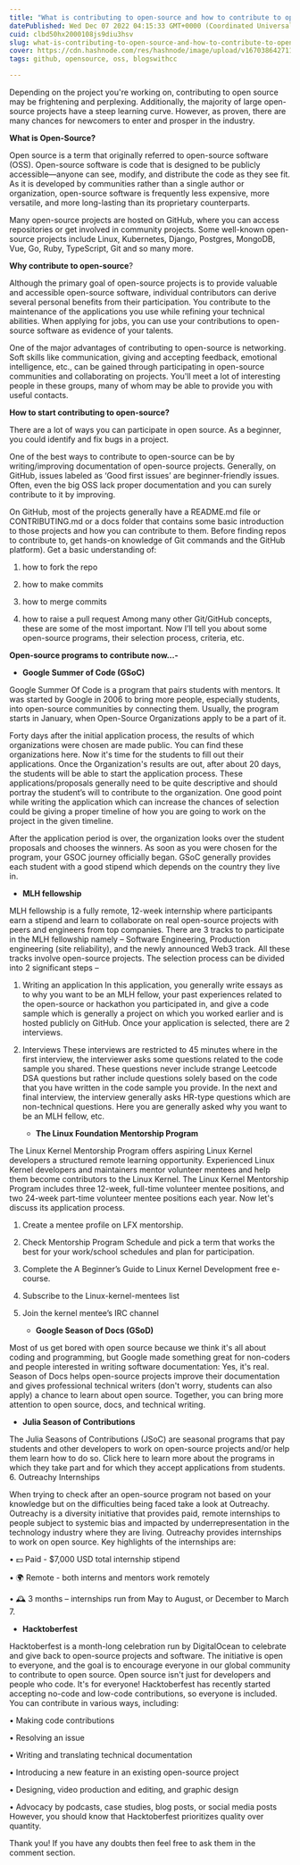 ```yaml
---
title: "What is contributing to open-source and how to contribute to open-source programs 2023"
datePublished: Wed Dec 07 2022 04:15:33 GMT+0000 (Coordinated Universal Time)
cuid: clbd50hx2000108js9diu3hsv
slug: what-is-contributing-to-open-source-and-how-to-contribute-to-open-source-programs-2023
cover: https://cdn.hashnode.com/res/hashnode/image/upload/v1670386427119/jvIcnxOIs.jpeg
tags: github, opensource, oss, blogswithcc

---
```


Depending on the project you're working on, contributing to open source may be frightening and perplexing. Additionally, the majority of large open-source projects have a steep learning curve. However, as proven, there are many chances for newcomers to enter and prosper in the industry.

**What is Open-Source?**

Open source is a term that originally referred to open-source software (OSS). Open-source software is code that is designed to be publicly accessible—anyone can see, modify, and distribute the code as they see fit. As it is developed by communities rather than a single author or organization, open-source software is frequently less expensive, more versatile, and more long-lasting than its proprietary counterparts.

Many open-source projects are hosted on GitHub, where you can access repositories or get involved in community projects. Some well-known open-source projects include Linux, Kubernetes, Django, Postgres, MongoDB, Vue, Go, Ruby, TypeScript, Git and so many more.

**Why contribute to open-source**?

Although the primary goal of open-source projects is to provide valuable and accessible open-source software, individual contributors can derive several personal benefits from their participation. You contribute to the maintenance of the applications you use while refining your technical abilities. When applying for jobs, you can use your contributions to open-source software as evidence of your talents.

One of the major advantages of contributing to open-source is networking. Soft skills like communication, giving and accepting feedback, emotional intelligence, etc., can be gained through participating in open-source communities and collaborating on projects. You'll meet a lot of interesting people in these groups, many of whom may be able to provide you with useful contacts.

**How to start contributing to open-source?**

There are a lot of ways you can participate in open source. As a beginner, you could identify and fix bugs in a project.

One of the best ways to contribute to open-source can be by writing/improving documentation of open-source projects. Generally, on GitHub, issues labeled as ‘Good first issues’ are beginner-friendly issues. Often, even the big OSS lack proper documentation and you can surely contribute to it by improving.

On GitHub, most of the projects generally have a README.md file or CONTRIBUTING.md or a docs folder that contains some basic introduction to those projects and how you can contribute to them. Before finding repos to contribute to, get hands-on knowledge of Git commands and the GitHub platform). Get a basic understanding of:

1.  how to fork the repo
    
2.  how to make commits
    
3.  how to merge commits
    
4.  how to raise a pull request Among many other Git/GitHub concepts, these are some of the most important. Now I’ll tell you about some open-source programs, their selection process, criteria, etc.
    

**Open-source programs to contribute now…-**

*   **Google Summer of Code (GSoC)**
    

Google Summer Of Code is a program that pairs students with mentors. It was started by Google in 2006 to bring more people, especially students, into open-source communities by connecting them. Usually, the program starts in January, when Open-Source Organizations apply to be a part of it.

Forty days after the initial application process, the results of which organizations were chosen are made public. You can find these organizations here. Now it's time for the students to fill out their applications. Once the Organization's results are out, after about 20 days, the students will be able to start the application process. These applications/proposals generally need to be quite descriptive and should portray the student’s will to contribute to the organization. One good point while writing the application which can increase the chances of selection could be giving a proper timeline of how you are going to work on the project in the given timeline.

After the application period is over, the organization looks over the student proposals and chooses the winners. As soon as you were chosen for the program, your GSOC journey officially began. GSoC generally provides each student with a good stipend which depends on the country they live in.

*   **MLH fellowship**
    

MLH fellowship is a fully remote, 12-week internship where participants earn a stipend and learn to collaborate on real open-source projects with peers and engineers from top companies. There are 3 tracks to participate in the MLH fellowship namely – Software Engineering, Production engineering (site reliability), and the newly announced Web3 track. All these tracks involve open-source projects. The selection process can be divided into 2 significant steps –

1.  Writing an application In this application, you generally write essays as to why you want to be an MLH fellow, your past experiences related to the open-source or hackathon you participated in, and give a code sample which is generally a project on which you worked earlier and is hosted publicly on GitHub. Once your application is selected, there are 2 interviews.
    
2.  Interviews These interviews are restricted to 45 minutes where in the first interview, the interviewer asks some questions related to the code sample you shared. These questions never include strange Leetcode DSA questions but rather include questions solely based on the code that you have written in the code sample you provide. In the next and final interview, the interview generally asks HR-type questions which are non-technical questions. Here you are generally asked why you want to be an MLH fellow, etc.
    
    *   **The Linux Foundation Mentorship Program**
        

The Linux Kernel Mentorship Program offers aspiring Linux Kernel developers a structured remote learning opportunity. Experienced Linux Kernel developers and maintainers mentor volunteer mentees and help them become contributors to the Linux Kernel. The Linux Kernel Mentorship Program includes three 12-week, full-time volunteer mentee positions, and two 24-week part-time volunteer mentee positions each year. Now let's discuss its application process.

1.  Create a mentee profile on LFX mentorship.
    
2.  Check Mentorship Program Schedule and pick a term that works the best for your work/school schedules and plan for participation.
    
3.  Complete the A Beginner’s Guide to Linux Kernel Development free e-course.
    
4.  Subscribe to the Linux-kernel-mentees list
    
5.  Join the kernel mentee’s IRC channel
    
    *   **Google Season of Docs (GSoD)**
        

Most of us get bored with open source because we think it's all about coding and programming, but Google made something great for non-coders and people interested in writing software documentation: Yes, it's real. Season of Docs helps open-source projects improve their documentation and gives professional technical writers (don't worry, students can also apply) a chance to learn about open source. Together, you can bring more attention to open source, docs, and technical writing.

*   **Julia Season of Contributions**
    

The Julia Seasons of Contributions (JSoC) are seasonal programs that pay students and other developers to work on open-source projects and/or help them learn how to do so. Click here to learn more about the programs in which they take part and for which they accept applications from students. 6. Outreachy Internships

When trying to check after an open-source program not based on your knowledge but on the difficulties being faced take a look at Outreachy. Outreachy is a diversity initiative that provides paid, remote internships to people subject to systemic bias and impacted by underrepresentation in the technology industry where they are living. Outreachy provides internships to work on open source. Key highlights of the internships are:

• 💵 Paid - $7,000 USD total internship stipend

• 🌍 Remote - both interns and mentors work remotely

• 🕰 3 months – internships run from May to August, or December to March 7.

*   **Hacktoberfest**
    

Hacktoberfest is a month-long celebration run by DigitalOcean to celebrate and give back to open-source projects and software. The initiative is open to everyone, and the goal is to encourage everyone in our global community to contribute to open source. Open source isn't just for developers and people who code. It's for everyone! Hacktoberfest has recently started accepting no-code and low-code contributions, so everyone is included. You can contribute in various ways, including:

• Making code contributions

• Resolving an issue

• Writing and translating technical documentation

• Introducing a new feature in an existing open-source project

• Designing, video production and editing, and graphic design

• Advocacy by podcasts, case studies, blog posts, or social media posts However, you should know that Hacktoberfest prioritizes quality over quantity.

Thank you! If you have any doubts then feel free to ask them in the comment section.
